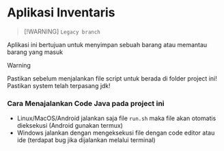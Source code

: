 # Aplikasi Inventaris

> [!WARNING] `Legacy branch`

Aplikasi ini bertujuan untuk menyimpan sebuah barang atau memantau barang yang masuk

> [!WARNING]
> Pastikan sebelum menjalankan file script untuk berada di folder project ini!
> Pastikan system telah terpasang jdk!

### Cara Menajalankan Code Java pada project ini

- Linux/MacOS/Android
  jalankan saja file `run.sh` maka file akan otomatis dieksekusi (Android gunakan termux)
- Windows
  jalankan dengan mengeksekusi file dengan code editor atau ide
  (terdapat bug jika dijalankan melalui terminal)
